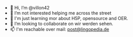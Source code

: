 - 👋 Hi, I’m @villon42
- 👀 I’m not interested helping me across the street
- 🌱 I'm just learning mor about H5P, opensource and OER.
- 💞️ I’m looking to collaborate on wir werden sehen.
- 📫 I'm reachable over mail: post@lingopedia.de 
